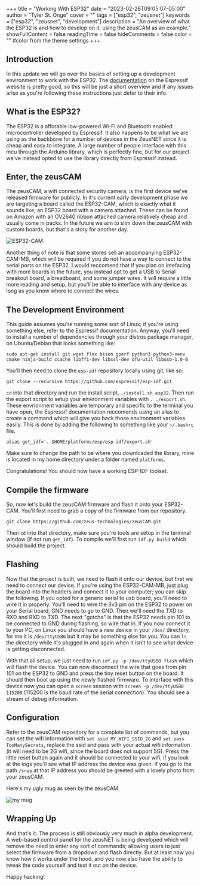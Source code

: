 +++
title = "Working With ESP32"
date = "2023-02-28T09:05:07-05:00"
author = "Tyler St. Onge"
cover = ""
tags = ["esp32", "zeusnet"]
keywords = ["esp32", "zeusnet", "development"]
description = "An overview of what the ESP32 is and how to develop on it, using the zeusCAM as an example."
showFullContent = false
readingTime = false
hideComments = false
color = "" #color from the theme settings
+++

## Introduction

In this update we will go over the basics of setting up a development environment to work with the ESP32. The [documentation](https://docs.espressif.com/projects/esp-idf/en/latest/esp32/get-started/index.html) on the Espressif website is pretty good, so this will be just a short overview and if any issues arise as you're following these instructions just defer to their info.

## What is the ESP32?

The ESP32 is a afforable low-powered Wi-Fi and Bluetooth enabled microcontroller developed by Espressif. It also happens to be what we are using as the backbone for a number of devices in the ZeusNET since it is cheap and easy to integrate. A large number of people interface with this mcu through the Arduino library, which is perfectly fine, but for our project we've instead opted to use the library directly from Espressif instead.

## Enter, the zeusCAM

The zeusCAM, a wifi connected security camera, is the first device we've released firmware for publicly. In it's current early development phase we are targeting a board called the ESP32-CAM, which is exactly what it sounds like; an ESP32 board with a camera attached. These can be found on Amazon with an OV2640 ribbon attached camera relatively cheap and usually come in packs. In the future we aim to slim down the zeusCAM with custom boards, but that's a story for another day.

![ESP32-CAM](/posts/working-with-esp32/images/esp32-cam.jpg)

Another thing of note is that some stores sell an accompanying ESP32-CAM-MB, which will be required if you do not have a way to connect to the serial ports on the ESP32. I would reccomend that if you plan on intefacing with more boards in the future, you instead opt to get a USB to Serial breakout board, a breadboard, and some jumper wires. It will require a little more reading and setup, but you'll be able to interface with any device as long as you know where to connect the wires.

## The Development Environment

This guide assumes you're running some sort of Linux; if you're using something else, refer to the Espressif documentation. Anyway, you'll need to install a number of dependencies through your distros package manager, on Ubuntu/Debian that looks something like:
```
sudo apt-get install git wget flex bison gperf python3 python3-venv cmake ninja-build ccache libffi-dev libssl-dev dfu-util libusb-1.0-0
```

You'll then need to clone the `esp-idf` repository locally using git, like so:
```
git clone --recursive https://github.com/espressif/esp-idf.git
```

`cd` into that directory and run the install script, `./install.sh esp32`. Then run the export script to setup your environment variables with `. ./export.sh`. These envrionment variables are temporary and specific to the terminal you have open, the Espressif documentation reccomends using an alias to create a command which will give you back those environment variables easily. This is done by adding the following to something like your `~/.bashrc` file.
```
alias get_idf='. $HOME/platforms/esp/esp-idf/export.sh'
```

Make sure to change the path to be where you downloaded the library, mine is located in my home directory under a folder named `platforms`.

Congratulations! You should now have a working ESP-IDF toolset.

## Compile the firmware

So, now let's build the zeusCAM firmware and flash it onto your ESP32-CAM. You'll first need to grab a copy of the firmware from our repository.
```
git clone https://github.com/zeus-technologies/zeusCAM.git
```
Then `cd` into that directory, make sure you're tools are setup in the terminal window (if not run `get_idf`). To compile we'll first run `idf.py build` which should build the project.

## Flashing

Now that the project is built, we need to flash it onto our device, but first we need to connect our device. If you're using the ESP32-CAM-MB, just plug the board into the headers and connect it to your computer; you can skip the following. If you opted for a generic serial to usb board, you'll need to wire it in properly. You'll need to wire the 3v3 pin on the ESP32 to power on your Serial board, GND needs to go to GND. Then we'll need the TXD to RXD and RXD to TXD. The next "gotcha" is that the ESP32 needs pin 101 to be connected to GND during flashing, so wire that in. If you now connect it to your PC, on Linux you should have a new device in your `/dev/` directory, for me it is `/dev/ttyUSB0` but it may be something else for you. You can `ls` the directory while it's plugged in and again when it isn't to see what device is getting disconnected.

With that all setup, we just need to run `idf.py -p /dev/ttyUSB0 flash` which will flash the device. You can now disconnect the wire that goes from pin 101 on the ESP32 to GND and press the tiny reset button on the board. It should then boot up using the newly flashed firmware. To interface with this device now you can open a `screen` session with `screen -p /dev/ttyUSB0 115200` (115200 is the baud rate of the serial connection). You should see a stream of debug information. 

## Configuration

Refer to the zeusCAM repository for a complete list of commands, but you can set the wifi information with `set ssid MY_WIFI_SSID_2G` and `set pass TooManySecrets`, replace the ssid and pass with your actual wifi information (it will need to be 2G wifi, since the board does not support 5G). Press the little reset button again and it should be connected to your wifi, if you look at the logs you'll see what IP address the device was given. If you go to the path `/snap` at that IP address you should be greeted with a lovely photo from your zeusCAM.

Here's my ugly mug as seen by the zeusCAM.

![my mug](/posts/working-with-esp32/images/capture.jpg)


## Wrapping Up

And that's it. The process is still obviously very much in alpha development. A web-based control panel for the zeusNET is being developed which will remove the need to enter any sort of commands; allowing users to just select the firmware from a dropdown and flash directly. But at least now you know how it works under the hood, and you now also have the ability to tweak the code yourself and test it out on the device.

Happy hacking!